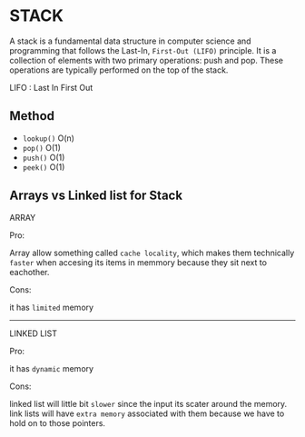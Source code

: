 # STACK

A stack is a fundamental data structure in computer science and programming that follows the Last-In, `First-Out (LIFO)` principle. It is a collection of elements with two primary operations: push and pop. These operations are typically performed on the top of the stack.

LIFO : Last In First Out

## Method

- `lookup()` O(n)
- `pop()` O(1)
- `push()` O(1)
- `peek()` O(1)

## Arrays vs Linked list for Stack

ARRAY

Pro:

Array allow something called `cache locality`, which makes them technically `faster` when accesing its items in memmory because they sit next to eachother.

Cons:

it has `limited` memory

---

LINKED LIST

Pro:

it has `dynamic` memory

Cons:

linked list will little bit `slower` since the input its scater around the memory.
link lists will have `extra memory` associated with them because we have to hold on to those pointers.
